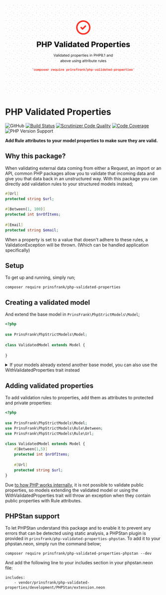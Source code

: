 ![Banner](docs/images/banner.png)

# PHP Validated Properties

![GitHub](https://img.shields.io/github/license/prinsfrank/php-validated-properties)
[![Build Status](https://scrutinizer-ci.com/g/PrinsFrank/php-validated-properties/badges/build.png?b=main)](https://scrutinizer-ci.com/g/PrinsFrank/php-validated-properties/build-status/main)
[![Scrutinizer Code Quality](https://scrutinizer-ci.com/g/PrinsFrank/php-validated-properties/badges/quality-score.png?b=main)](https://scrutinizer-ci.com/g/PrinsFrank/php-validated-properties/?branch=main)
[![Code Coverage](https://scrutinizer-ci.com/g/PrinsFrank/php-validated-properties/badges/coverage.png?b=main)](https://scrutinizer-ci.com/g/PrinsFrank/php-validated-properties/?branch=main)
![PHP Version Support](https://img.shields.io/packagist/php-v/prinsfrank/php-validated-properties)

**Add Rule attributes to your model properties to make sure they are valid.**

## Why this package?

When validating external data coming from either a Request, an import or an API, common PHP packages allow you to validate that incoming data and give you that data back in an unstructured way. With this package you can directly add validation rules to your structured models instead;

```php
#[Url]
protected string $url;

#[Between(1, 100)]
protected int $nrOfItems;

#[Email]
protected string $email;
```

When a property is set to a value that doesn't adhere to these rules, a ValidationException will be thrown. (Which can be handled application specifically)

## Setup

To get up and running, simply run;

```shell
composer require prinsfrank/php-validated-properties
```

## Creating a validated model 
And extend the base model in ```PrinsFrank\PhpStrictModels\Model```;
```php
<?php

use PrinsFrank\PhpStrictModels\Model;

class ValidatedModel extends Model {

}
```


<details>
    <summary>If your models already extend another base model, you can also use the WithValidatedProperties trait instead</summary>

```php
<?php

use PrinsFrank\PhpStrictModels\WithValidatedProperties;
use Illuminate\Database\Eloquent\Model;

class ValidatedModel extends Model {
    use WithValidatedProperties;
}
```
</details>

## Adding validated properties

To add validation rules to properties, add them as attributes to protected and private properties:

```php
<?php

use PrinsFrank\PhpStrictModels\Model;
use PrinsFrank\PhpStrictModels\Rule\Between;
use PrinsFrank\PhpStrictModels\Rule\Url;

class ValidatedModel extends Model {
    #[Between(1,5)]
    protected int $nrOfItems;
    
    #[Url]
    protected string $url;
}
```

Due [to how PHP works internally](https://www.php.net/manual/en/language.oop5.overloading.php#object.set), it is not possible to validate public properties, so models extending the validated model or using the WithValidatedProperties trait will throw an exception when they contain public properties with Rule attributes.

## PHPStan support

To let PHPStan understand this package and to enable it to prevent any errors that can be detected using static analysis, a PHPStan plugin is provided in ```prinsfrank/php-validated-properties-phpstan```. To add it to your phpstan.neon, simply run the command below;

```
composer require prinsfrank/php-validated-properties-phpstan --dev
```

And add the following line to your includes section in your phpstan.neon file:

```neon
includes:
    - vendor/prinsfrank/php-validated-properties/development/PHPStan/extension.neon
```

